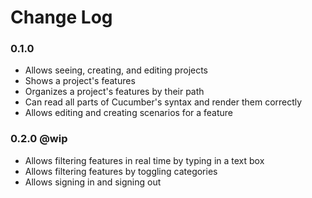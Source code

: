 # Change Log

### 0.1.0

 - Allows seeing, creating, and editing projects
 - Shows a project's features
 - Organizes a project's features by their path
 - Can read all parts of Cucumber's syntax and render them correctly
 - Allows editing and creating scenarios for a feature

### 0.2.0 @wip

 - Allows filtering features in real time by typing in a text box
 - Allows filtering features by toggling categories
 - Allows signing in and signing out